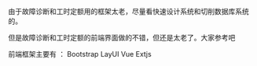 由于故障诊断和工时定额用的框架太老，尽量看快速设计系统和切削数据库系统的。



但是故障诊断和工时定额的前端界面做的不错，但还是太老了。大家参考吧



前端框架主要有 ： Bootstrap   LayUI   Vue   Extjs   